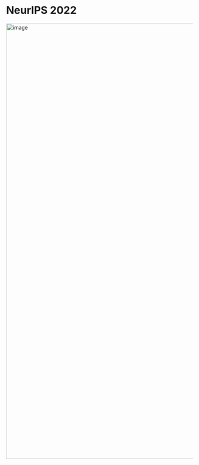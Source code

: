 # NeurIPS 2022
<img width="1176" alt="image" src="https://user-images.githubusercontent.com/31528604/205291353-ea3e67d9-3bfe-4cd4-ae67-ecf66a11b6ae.png">
